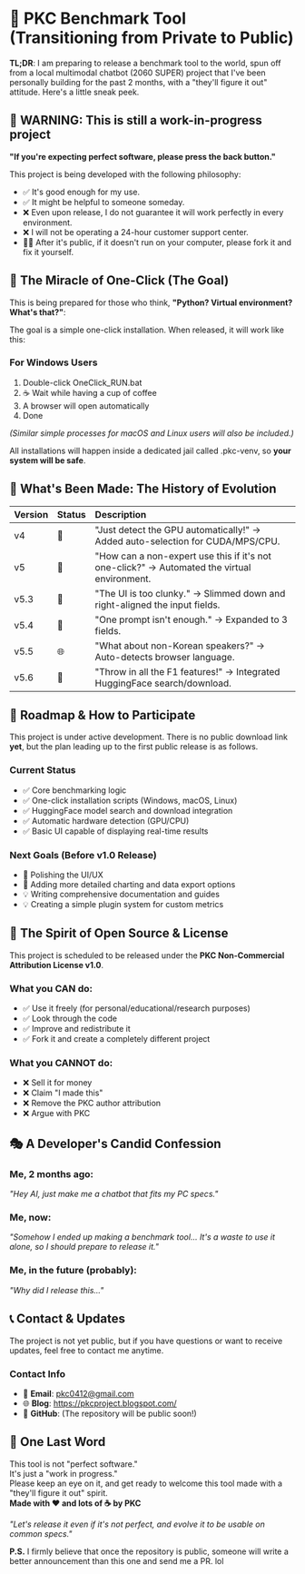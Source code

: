 # **🎉 PKC Benchmark Tool (Transitioning from Private to Public)**

**TL;DR**: I am preparing to release a benchmark tool to the world, spun off from a local multimodal chatbot (2060 SUPER) project that I've been personally building for the past 2 months, with a "they'll figure it out" attitude. Here's a little sneak peek.

## **🚨 WARNING: This is still a work-in-progress project**

**"If you're expecting perfect software, please press the back button."**

This project is being developed with the following philosophy:

* ✅ It's good enough for my use.  
* ✅ It might be helpful to someone someday.  
* ❌ Even upon release, I do not guarantee it will work perfectly in every environment.  
* ❌ I will not be operating a 24-hour customer support center.  
* 🤷‍♂️ After it's public, if it doesn't run on your computer, please fork it and fix it yourself.

## **🎯 The Miracle of One-Click (The Goal)**

This is being prepared for those who think, **"Python? Virtual environment? What's that?"**:

The goal is a simple one-click installation. When released, it will work like this:

### **For Windows Users**

1. Double-click OneClick\_RUN.bat  
2. ☕ Wait while having a cup of coffee  
3. A browser will open automatically  
4. Done

*(Similar simple processes for macOS and Linux users will also be included.)*

All installations will happen inside a dedicated jail called .pkc-venv, so **your system will be safe**.

## **🤖 What's Been Made: The History of Evolution**

| Version | Status | Description |
| :---- | :---- | :---- |
| v4 | 🧠 | "Just detect the GPU automatically\!" → Added auto-selection for CUDA/MPS/CPU. |
| v5 | 🎯 | "How can a non-expert use this if it's not one-click?" → Automated the virtual environment. |
| v5.3 | 💅 | "The UI is too clunky." → Slimmed down and right-aligned the input fields. |
| v5.4 | 📝 | "One prompt isn't enough." → Expanded to 3 fields. |
| v5.5 | 🌐 | "What about non-Korean speakers?" → Auto-detects browser language. |
| v5.6 | 🚀 | "Throw in all the F1 features\!" → Integrated HuggingFace search/download. |

## **🚀 Roadmap & How to Participate**

This project is under active development. There is no public download link **yet**, but the plan leading up to the first public release is as follows.

### **Current Status**

* ✅ Core benchmarking logic  
* ✅ One-click installation scripts (Windows, macOS, Linux)  
* ✅ HuggingFace model search and download integration  
* ✅ Automatic hardware detection (GPU/CPU)  
* ✅ Basic UI capable of displaying real-time results

### **Next Goals (Before v1.0 Release)**

* 🚧 Polishing the UI/UX  
* 🚧 Adding more detailed charting and data export options  
* 💡 Writing comprehensive documentation and guides  
* 💡 Creating a simple plugin system for custom metrics

## **🤝 The Spirit of Open Source & License**

This project is scheduled to be released under the **PKC Non-Commercial Attribution License v1.0**.

### **What you CAN do:**

* ✅ Use it freely (for personal/educational/research purposes)  
* ✅ Look through the code  
* ✅ Improve and redistribute it  
* ✅ Fork it and create a completely different project

### **What you CANNOT do:**

* ❌ Sell it for money  
* ❌ Claim "I made this"  
* ❌ Remove the PKC author attribution  
* ❌ Argue with PKC

## **🎭 A Developer's Candid Confession**

### **Me, 2 months ago:**

*"Hey AI, just make me a chatbot that fits my PC specs."*

### **Me, now:**

*"Somehow I ended up making a benchmark tool... It's a waste to use it alone, so I should prepare to release it."*

### **Me, in the future (probably):**

*"Why did I release this..."*

## **📞 Contact & Updates**

The project is not yet public, but if you have questions or want to receive updates, feel free to contact me anytime.

### **Contact Info**

* 📧 **Email**: pkc0412@gmail.com  
* 🌐 **Blog**: https://pkcproject.blogspot.com/  
* 💬 **GitHub**: (The repository will be public soon\!)

## **🎪 One Last Word**

This tool is not "perfect software."  
It's just a "work in progress."  
Please keep an eye on it, and get ready to welcome this tool made with a "they'll figure it out" spirit.  
**Made with ❤️ and lots of ☕ by PKC**

*"Let's release it even if it's not perfect, and evolve it to be usable on common specs."*

**P.S.** I firmly believe that once the repository is public, someone will write a better announcement than this one and send me a PR. lol

